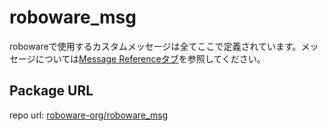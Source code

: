 # roboware_msg 

robowareで使用するカスタムメッセージは全てここで定義されています。メッセージについては[Message Referenceタブ](roboware_msg)を参照してください。

## Package URL

repo url: [roboware-org/roboware_msg](https://github.com/roboware-org/roboware_msg)